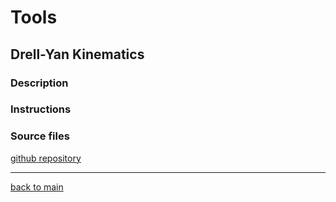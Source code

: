 

# Tools


## Drell-Yan Kinematics 

### Description

### Instructions

### Source files

[github repository](https://github.com/hso-tmd/HadKin)


* * *

[back to main](../)
